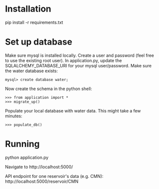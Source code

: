 # Installation

pip install -r requirements.txt 


# Set up database
Make sure mysql is installed locally. 
Create a user and password (feel free to use the existing root user).
In application.py, update the SQLALCHEMY_DATABASE_URI for your mysql user/password.
Make sure the water database exists:

    mysql> create database water;

Now create the schema in the python shell:

    >>> from application import *
    >>> migrate_up()

Populate your local database with water data. This might take a few minutes:

    >>> populate_db()


# Running

python application.py 

Navigate to http://localhost:5000/

API endpoint for one reservoir's data (e.g. CMN):
http://localhost:5000/reservoir/CMN